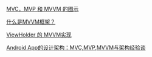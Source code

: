 [MVC，MVP 和 MVVM 的图示](https://www.ruanyifeng.com/blog/2015/02/mvcmvp_mvvm.html)

[什么是MVVM框架？](https://zhuanlan.zhihu.com/p/59467370)

[ViewHolder 的 MVVM实现](https://mp.weixin.qq.com/s/bUwXS9OdHs8nil0xNcfYPQ)

[Android App的设计架构：MVC,MVP,MVVM与架构经验谈](https://www.tianmaying.com/tutorial/AndroidMVC)